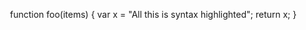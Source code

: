 <div id="html" markdown="0">
    

<head>
<title>ACE in Action</title>

<style type="text/css" media="screen">
    #editor { 
        position: absolute;
        top: 400px;
        left: 200px;
        width: 640px;
        height:480px;
    }
</style>
</head>
<body>

<div id="editor">function foo(items) {
    var x = "All this is syntax highlighted";
    return x;
}</div>
    
<script src="https://cdnjs.cloudflare.com/ajax/libs/ace/1.4.5/ace.js" type="text/javascript" charset="utf-8"></script>
<script>
    var editor = ace.edit("editor");
    editor.setTheme("ace/theme/monokai");

    editor.session.setMode("ace/mode/javascript");
</script>
</body>


</div> 






